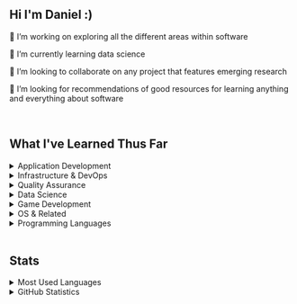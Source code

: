 ## Hi I'm Daniel :)

🔭 I’m working on exploring all the different areas within software

🌱 I’m currently learning data science

👯 I’m looking to collaborate on any project that features emerging research

🤔 I’m looking for recommendations of good resources for learning anything and everything about software

<br/>


## What I've Learned Thus Far

<details>
    <summary>Application Development</summary>
    <h6>SKILLS</h6>
    <table>
        <tr>
            <th>Web Development</th>
            <th>Mobile Development</th>
            <th>Desktop Development</th>
            <th>UI/UX Tools</th>
        </tr>
        <tr>
            <td>
                <a href="https://www.google.com/search?q=react"><img align="left" width="26px" src="https://cdn.simpleicons.org/react/black/white" style="padding-right:10px;" /></a>
                <a href="https://www.google.com/search?q=next.js"><img align="left" width="26px" src="https://cdn.simpleicons.org/next.js/black/white" style="padding-right:10px;" /></a>
                <a href="https://www.google.com/search?q=angular"><img align="left" width="26px" src="https://cdn.simpleicons.org/angular/black/white" style="padding-right:10px;" /></a>
                <a href="https://www.google.com/search?q=chakraui"><img align="left" width="26px" src="https://cdn.simpleicons.org/chakraui/black/white" style="padding-right:10px;" /></a>
                <a href="https://www.google.com/search?q=html5"><img align="left" width="26px" src="https://cdn.simpleicons.org/html5/black/white" style="padding-right:10px;" /></a>
                <a href="https://www.google.com/search?q=css3"><img align="left" width="26px" src="https://cdn.simpleicons.org/css3/black/white" style="padding-right:10px;" /></a>
            </td>
            <td>
                <a href="https://www.google.com/search?q=react"><img align="left" width="26px" src="https://cdn.simpleicons.org/react/black/white" style="padding-right:10px;"> </a>
                <a href="https://www.google.com/search?q=kotlin"><img align="left" width="26px" src="https://cdn.simpleicons.org/kotlin/black/white" style="padding-right:10px;"> </a>
            </td>
            <td>
                <a href="https://www.google.com/search?q=qt"><img align="left" width="26px" src="https://cdn.simpleicons.org/qt/black/white" style="padding-right:10px;"> </a>
            </td>
            <td>
                <a href="https://www.google.com/search?q=figma"><img align="left" width="26px" src="https://cdn.simpleicons.org/figma/black/white" style="padding-right:10px;" /></a>
                <a href="https://www.google.com/search?q=invision"><img align="left" width="26px" src="https://cdn.simpleicons.org/invision/black/white" style="padding-right:10px;" /></a>
            </td>
        </tr>
    </table>
    <br/>
    <h6>PROJECTS</h6>
    <a href="https://github.com/AAInternal/airport-inventory-management"> American Airlines Internal Project </a>
    <br/>
    <br/>
</details>


<details>
    <summary>Infrastructure & DevOps</summary>
    <h6>SKILLS</h6>
    <table>
        <tr>
            <th>Infrastructure & DevOps</th>
            <th>Build Tools</th>
            <th>Version Control</th>
        </tr>
        <tr>
            <td>
                <a href="https://www.google.com/search?q=docker"><img align="left" width="26px" src="https://cdn.simpleicons.org/docker/black/white" style="padding-right:10px;"></a>
                <a href="https://www.google.com/search?q=kubernetes"><img align="left" width="26px" src="https://cdn.simpleicons.org/kubernetes/black/white" style="padding-right:10px;"></a>
                <a href="https://www.google.com/search?q=helm"><img align="left" width="26px" src="https://cdn.simpleicons.org/helm/black/white" style="padding-right:10px;"></a>
                <a href="https://www.google.com/search?q=chainguard"><img align="left" width="26px" src="https://cdn.simpleicons.org/chainguard/black/white" style="padding-right:10px;"></a>
                <a href="https://www.google.com/search?q=akamai"><img align="left" width="26px" src="https://cdn.simpleicons.org/akamai/black/white" style="padding-right:10px;"></a>
                <a href="https://www.google.com/search?q=github+actions"><img align="left" width="26px" src="https://cdn.simpleicons.org/githubactions/black/white" style="padding-right:10px;"> </a>
            </td>
            <td>
                <a href="https://www.google.com/search?q=webpack"><img align="left" width="26px" src="https://cdn.simpleicons.org/webpack/black/white" style="padding-right:10px;" /></a>
                <a href="https://www.google.com/search?q=babel"><img align="left" width="26px" src="https://cdn.simpleicons.org/babel/black/white" style="padding-right:10px;" /></a>
                <a href="https://www.google.com/search?q=cmake"><img align="left" width="26px" src="https://cdn.simpleicons.org/cmake/black/white" style="padding-right:10px;" /></a>
                <a href="https://www.google.com/search?q=gradle"><img align="left" width="26px" src="https://cdn.simpleicons.org/gradle/black/white" style="padding-right:10px;" /></a>
            </td>
            <td>
                <a href="https://www.google.com/search?q=git"><img align="left" width="26px" src="https://cdn.simpleicons.org/git/black/white" style="padding-right:10px;" /></a>
                <a href="https://www.google.com/search?q=github"><img align="left" width="26px" src="https://cdn.simpleicons.org/github/black/white" style="padding-right:10px;" /></a>
            </td>
        </tr>
    </table>
    <br/>
    <h6>PROJECTS</h6>
    <a href="https://github.com/AAInternal/airport-inventory-management"> American Airlines Internal Project </a>
    <br/>
    <br/>
</details>


<details>
    <summary>Quality Assurance</summary>
    <h6>SKILLS</h6>
    <table>
        <tr>
            <th>Observability</th>
            <th>Testing</th>
        </tr>
        <tr>
            <td>
                <a href="https://www.google.com/search?q=dynatrace"><img align="left" width="26px" src="https://cdn.simpleicons.org/dynatrace/black/white" style="padding-right:10px;" /></a>
            </td>
            <td>
                <a href="https://www.google.com/search?q=jest"><img align="left" width="26px" src="https://cdn.simpleicons.org/jest/black/white" style="padding-right:10px;" /></a>
                <a href="https://www.google.com/search?q=mocha"><img align="left" width="26px" src="https://cdn.simpleicons.org/mocha/black/white" style="padding-right:10px;" /></a>
                <a href="https://www.google.com/search?q=apache+jmeter"><img align="left" width="26px" src="https://cdn.simpleicons.org/apachejmeter/black/white" style="padding-right:10px;" /></a>
                <a href="https://www.google.com/search?q=blazemeter"><img align="left" width="26px" src="https://cdn.simpleicons.org/blazemeter/black/white" style="padding-right:10px;" /></a>
                <a href="https://www.google.com/search?q=cypress"><img align="left" width="26px" src="https://cdn.simpleicons.org/cypress/black/white" style="padding-right:10px;" /></a>
                <a href="https://www.google.com/search?q=selenium"><img align="left" width="26px" src="https://cdn.simpleicons.org/selenium/black/white" style="padding-right:10px;" /></a>
            </td>
        </tr>
    </table>
    <br/>
    <h6>PROJECTS</h6>
    <br/>
    <br/>
</details>

<details>
    <summary>Data Science</summary>
    <h6>SKILLS</h6>
    <table>
        <tr>
            <th>Data Science & AI</th>
            <th>Databases</th>
        </tr>
        <tr>
            <td>
                <a href="https://www.google.com/search?q=tensorflow"><img align="left" width="26px" src="https://cdn.simpleicons.org/tensorflow/black/white" style="padding-right:10px;" /></a>
                <a href="https://www.google.com/search?q=apache+spark"><img align="left" width="26px" src="https://cdn.simpleicons.org/apachespark/black/white" style="padding-right:10px;" /></a>
                <a href="https://www.google.com/search?q=pandas"><img align="left" width="26px" src="https://cdn.simpleicons.org/pandas/black/white" style="padding-right:10px;"></a>
                <a href="https://www.google.com/search?q=scikit-learn"><img align="left" width="26px" src="https://cdn.simpleicons.org/scikitlearn/black/white" style="padding-right:10px;"></a>
                <a href="https://www.google.com/search?q=anaconda"><img align="left" width="26px" src="https://cdn.simpleicons.org/anaconda/black/white" style="padding-right:10px;"></a>
            </td>
            <td>
                <a href="https://www.google.com/search?q=postgresql"><img align="left" width="26px" src="https://cdn.simpleicons.org/postgresql/black/white" style="padding-right:10px;"></a>
                <a href="https://www.google.com/search?q=prisma"><img align="left" width="26px" src="https://cdn.simpleicons.org/prisma/black/white" style="padding-right:10px;"></a>
                <a href="https://www.google.com/search?q=teradata"><img align="left" width="26px" src="https://cdn.simpleicons.org/teradata/black/white" style="padding-right:10px;"></a>
            </td>
        </tr>
    </table>   
    <br/>
    <h6>PROJECTS</h6>
    <a href="https://github.com/danielgros/Plants2LeafPC"> <img src="https://github-readme-stats-daniel-gros-projects.vercel.app/api/pin/?username=danielgros&repo=Plants2LeafPC&description_lines_count=5"> </a>
    <br/>
    <br/>
</details>


<details>
    <summary>Game Development</summary>
    <h6>SKILLS</h6>
    <table>
        <tr>
            <th>Game Development</th>
        </tr>
        <tr>
            <td>
                <a href="https://www.google.com/search?q=unreal+engine"><img align="left" width="26px" src="https://cdn.simpleicons.org/unrealengine/black/white" style="padding-right:10px;" /></a>
                <a href="https://www.google.com/search?q=godotengine"><img align="left" width="26px" src="https://cdn.simpleicons.org/godotengine/black/white" style="padding-right:10px;" /></a>
            </td>
        </tr>
    </table>
    <br/>
    <h6>PROJECTS</h6>
    <br/>
    <br/>
</details>

<details>
    <summary>OS & Related</summary>
    <h6>SKILLS</h6>
    <table>
        <tr>
            <th>OS & Related</th>
            <th>Embedded Systems</th>
        </tr>
        <tr>
            <td>
                <a href="https://www.google.com/search?q=linux"><img align="left" width="26px" src="https://cdn.simpleicons.org/linux/black/white" style="padding-right:10px;"></a>
                <a href="https://www.google.com/search?q=ubuntu"><img align="left" width="26px" src="https://cdn.simpleicons.org/ubuntu/black/white" style="padding-right:10px;"></a>
                <a href="https://www.google.com/search?q=macos"><img align="left" width="26px" src="https://cdn.simpleicons.org/macos/black/white" style="padding-right:10px;"></a>
                <a href="https://www.google.com/search?q=zsh"><img align="left" width="26px" src="https://cdn.simpleicons.org/zsh/black/white" style="padding-right:10px;"></a>
                <a href="https://www.google.com/search?q=gnubash"><img align="left" width="26px" src="https://cdn.simpleicons.org/gnubash/black/white" style="padding-right:10px;"></a>
                <a href="https://www.google.com/search?q=vim"><img align="left" width="26px" src="https://cdn.simpleicons.org/vim/black/white" style="padding-right:10px;"></a>
            </td>
            <td>
                <a href="https://www.google.com/search?q=arduino"><img align="left" width="26px" src="https://cdn.simpleicons.org/arduino/black/white" style="padding-right:10px;"></a>
                <a href="https://www.google.com/search?q=raspberry+pi"><img align="left" width="26px" src="https://cdn.simpleicons.org/raspberrypi/black/white" style="padding-right:10px;"></a>
            </td>
        </tr>
    </table>
    <br/>
    <h6>PROJECTS</h6>
    <br/>
    <br/>
</details>


<details>
    <summary>Programming Languages</summary>
    <h6>SKILLS</h6>
    <table>
        <tr>
            <th>General-Purpose Programming Languages</th>
        </tr>
        <tr>
            <td>
                <a href="https://www.google.com/search?q=javascript"><img align="left" width="26px" src="https://cdn.simpleicons.org/javascript/black/white" style="padding-right:10px;"></a>
                <a href="https://www.google.com/search?q=typescript"><img align="left" width="26px" src="https://cdn.simpleicons.org/typescript/black/white" style="padding-right:10px;"></a>
                <a href="https://www.google.com/search?q=python"><img align="left" width="26px" src="https://cdn.simpleicons.org/python/black/white" style="padding-right:10px;"></a>
                <a href="https://www.google.com/search?q=c"><img align="left" width="26px" src="https://cdn.simpleicons.org/c/black/white" style="padding-right:10px;"></a>
                <a href="https://www.google.com/search?q=cplusplus"><img align="left" width="26px" src="https://cdn.simpleicons.org/cplusplus/black/white" style="padding-right:10px;"></a>
            </td>
        </tr>
    </table>
    <br/>
    <h6>PROJECTS</h6>
    <br/>
    <br/>
</details>



<br/>

## Stats

<details>
    <summary>Most Used Languages</summary>
    <img src="https://github-readme-stats-daniel-gros-projects.vercel.app/api/top-langs/?username=danielgros&langs_count=20&layout=compact&size_weight=0.1&count_weight=0.9&hide_title=true&exclude_repo=Obsidian-Vault">
</details> 


<details>
    <summary>GitHub Statistics</summary>
    <img src="https://github-readme-stats-daniel-gros-projects.vercel.app/api?username=danielgros&show=reviews,prs_merged&show_icons=true&rank_icon=github&include_all_commits=true&disable_animations=true&hide_title=true&exclude_repo=Obsidian-Vault">
</details>



<!--
### Recent Activity
<!--START_SECTION:activity-->


<!-- more stats, these only use public repos
### GitHub Trophies
![](https://github-profile-trophy.vercel.app/?username=danielgros)

### GitHub Streaks
![](https://github-readme-streak-stats.herokuapp.com/?user=danielgros)
--> 

<!--
**danielgros/danielgros** is a ✨ _special_ ✨ repository because its `README.md` (this file) appears on your GitHub profile.

Here are some ideas to get you started:

- 🔭 I’m currently working on ...
- 🌱 I’m currently learning ...
- 👯 I’m looking to collaborate on ...
- 🤔 I’m looking for help with ...
- 💬 Ask me about ...
- 📫 How to reach me: ...
- 😄 Pronouns: ...
- ⚡ Fun fact: ...
-->
